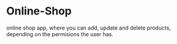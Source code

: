 # Online-Shop
 online shop app, where you can add, update and delete products, depending on the permisions the user has.
